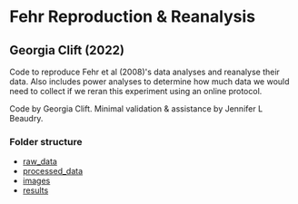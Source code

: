 # Fehr Reproduction & Reanalysis
## Georgia Clift (2022)

Code to reproduce Fehr et al (2008)'s data analyses and reanalyse their data. 
Also includes power analyses to determine how much data we would need to collect
if we reran this experiment using an online protocol. 

Code by Georgia Clift. Minimal validation & assistance by Jennifer L Beaudry. 


### Folder structure
 * [raw_data](./raw_data)
 * [processed_data](./processed_data)
 * [images](./images)
 * [results](./results)
 